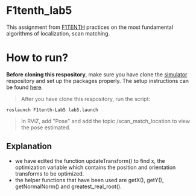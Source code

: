 # F1tenth_lab5

This assignment from [F1TENTH](https://f1tenth.org/learn.html) practices on the most fundamental algorithms of localization, scan matching.

# How to run?
**Before cloning this respository**, make sure you have clone the [simulator](https://github.com/f1tenth/f1tenth_simulator) respository and set up the packages properly. The setup instructions can be found [here](https://f1tenth.readthedocs.io/en/stable/going_forward/simulator/sim_install.html).

> After you have clone this respository, run the script:

`roslaunch F1tenth-Lab5 lab5.launch`

> In RViZ, add "Pose" and add the topic /scan_match_location to view the pose estimated.

## Explanation
- we have edited the function updateTransform() to find x, the optimization variable which contains the position and orientation transforms to be optimized.
- the helper functions that have been used are getX(), getY(), getNormalNorm() and greatest_real_root().
